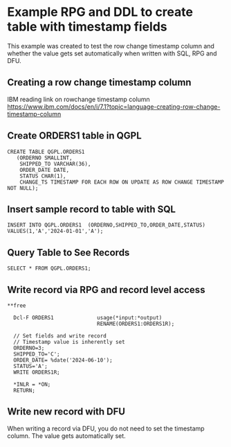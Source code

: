 # Example RPG and DDL to create table with timestamp fields
This example was created to test the row change timestamp column and whether the value gets set automatically when written with SQL, RPG and DFU. 

## Creating a row change timestamp column
IBM reading link on rowchange timestamp column     
https://www.ibm.com/docs/en/i/7.1?topic=language-creating-row-change-timestamp-column

## Create ORDERS1 table in QGPL  
```
CREATE TABLE QGPL.ORDERS1
   (ORDERNO SMALLINT,
    SHIPPED_TO VARCHAR(36),
    ORDER_DATE DATE,
    STATUS CHAR(1),
    CHANGE_TS TIMESTAMP FOR EACH ROW ON UPDATE AS ROW CHANGE TIMESTAMP NOT NULL);
```

## Insert sample record to table with SQL  
```
INSERT INTO QGPL.ORDERS1  (ORDERNO,SHIPPED_TO,ORDER_DATE,STATUS) VALUES(1,'A','2024-01-01','A');
```

## Query Table to See Records   
```
SELECT * FROM QGPL.ORDERS1;
```

## Write record via RPG and record level access
```
**free                                                       
                                                             
  Dcl-F ORDERS1              usage(*input:*output)           
                             RENAME(ORDERS1:ORDERS1R);       
                                                             
  // Set fields and write record                             
  // Timestamp value is inherently set                       
  ORDERNO=3;                                                 
  SHIPPED_TO='C';                                            
  ORDER_DATE= %date('2024-06-10');                           
  STATUS='A';                                                
  WRITE ORDERS1R;                                            
                                                             
  *INLR = *ON;                                               
  RETURN;
```

## Write new record with DFU
When writing a record via DFU, you do not need to set the timestamp column. The value gets automatically set. 





